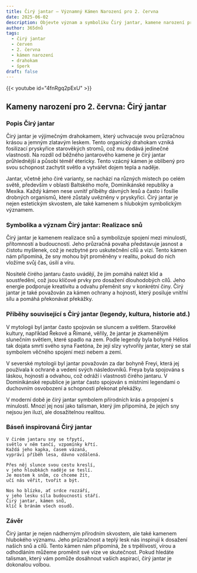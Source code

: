 ```yaml
---
title: Čirý jantar – Významný Kámen Narození pro 2. června
date: 2025-06-02
description: Objevte význam a symboliku Čirý jantar, kamene narození pro 2. června, který symbolizuje Realizace snů. Přečtěte si legendy a inspirující příběhy.
author: 365dnů
tags:
  - čirý jantar
  - červen
  - 2. června
  - kámen narození
  - drahokam
  - šperk
draft: false
---
```


{{< youtube id="4fnRgq2pExU" >}}

## Kameny narození pro 2. června: Čirý jantar

### Popis Čirý jantar

Čirý jantar je výjimečným drahokamem, který uchvacuje svou průzračnou krásou a jemným zlatavým leskem. Tento organický drahokam vzniká fosilizací pryskyřice starověkých stromů, což mu dodává jedinečné vlastnosti. Na rozdíl od běžného jantarového kamene je čirý jantar průhlednější a působí téměř étericky. Tento vzácný kámen je oblíbený pro svou schopnost zachytit světlo a vytvářet dojem tepla a naděje.

Jantar, včetně jeho čiré varianty, se nachází na různých místech po celém světě, především v oblasti Baltského moře, Dominikánské republiky a Mexika. Každý kámen nese uvnitř příběhy dávných lesů a často i fosílie drobných organismů, které zůstaly uvězněny v pryskyřici. Čirý jantar je nejen estetickým skvostem, ale také kamenem s hlubokým symbolickým významem.

### Symbolika a význam Čirý jantar: Realizace snů

Čirý jantar je kamenem realizace snů a symbolizuje spojení mezi minulostí, přítomností a budoucností. Jeho průzračná povaha představuje jasnost a čistotu myšlenek, což je nezbytné pro uskutečnění cílů a vizí. Tento kámen nám připomíná, že sny mohou být proměněny v realitu, pokud do nich vložíme svůj čas, úsilí a víru.

Nositelé čirého jantaru často uvádějí, že jim pomáhá nalézt klid a soustředění, což jsou klíčové prvky pro dosažení dlouhodobých cílů. Jeho energie podporuje kreativitu a odvahu přeměnit sny v konkrétní činy. Čirý jantar je také považován za kámen ochrany a hojnosti, který posiluje vnitřní sílu a pomáhá překonávat překážky.

### Příběhy související s Čirý jantar (legendy, kultura, historie atd.)

V mytologii byl jantar často spojován se sluncem a světlem. Starověké kultury, například Řekové a Římané, věřily, že jantar je zkamenělým slunečním světlem, které spadlo na zem. Podle legendy byla bohyně Hélios tak dojata smrtí svého syna Faetóna, že její slzy vytvořily jantar, který se stal symbolem věčného spojení mezi nebem a zemí.

V severské mytologii byl jantar považován za dar bohyně Freyi, která jej používala k ochraně a vedení svých následovníků. Freya byla spojována s láskou, hojností a odvahou, což odráží i vlastnosti čirého jantaru. V Dominikánské republice je jantar často spojován s místními legendami o duchovním osvobození a schopnosti překonat překážky.

V moderní době je čirý jantar symbolem přírodních krás a propojení s minulostí. Mnozí jej nosí jako talisman, který jim připomíná, že jejich sny nejsou jen iluzí, ale dosažitelnou realitou.

### Báseň inspirovaná Čirý jantar

```
V čirém jantaru sny se třpytí,  
světlo v něm tančí, vzpomínky křtí.  
Každá jeho kapka, časem vázaná,  
vypráví příběh lesa, dávno vzdálená.

Přes něj slunce svou cestu kreslí,  
v jeho hloubkách naděje se teslí.  
Je mostem k snům, co chceme žít,  
učí nás věřit, tvořit a být.

Nos ho blízko, ať srdce rozzáří,  
v jeho lesku síla budoucnosti stáří.  
Čirý jantar, kámen snů,  
klíč k bránám všech osudů.
```

### Závěr

Čirý jantar je nejen nádherným přírodním skvostem, ale také kamenem hlubokého významu. Jeho průzračnost a teplý lesk nás inspirují k dosažení našich snů a cílů. Tento kámen nám připomíná, že s trpělivostí, vírou a odhodláním můžeme proměnit své vize ve skutečnost. Pokud hledáte talisman, který vám pomůže dosáhnout vašich aspirací, čirý jantar je dokonalou volbou.